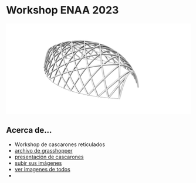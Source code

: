 # Workshop ENAA 2023

![cascarones reticulados de madera](images/cascaronENAA.jpg)

## Acerca de...
* Workshop de cascarones reticulados
* [archivo de grasshopper](/introduccion%20a%20grasshopper%20kangaroo.gh)
* [presentación de cascarones](/Cascarones%20Reticulados%20Elásticos%20de%20Madera.pptx)
* [subir sus imágenes](https://www.dropbox.com/request/epQ4LH3i97BTErBldH7B)
* [ver imagenes de todos](https://www.dropbox.com/scl/fo/ntejabhipyk28xpmrf5py/h?dl=0&rlkey=pae0tfihc5dsch6fmjsch9zng])
* 

